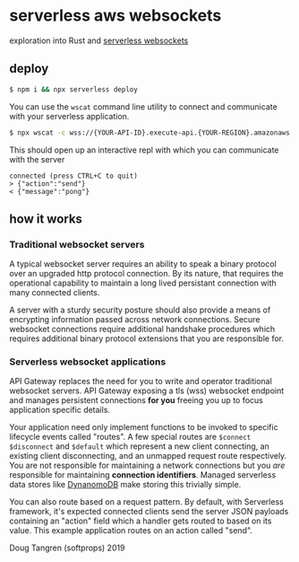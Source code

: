 # serverless aws websockets

exploration into Rust and [serverless websockets](https://serverless.com/framework/docs/providers/aws/events/websocket/)


## deploy

```sh
$ npm i && npx serverless deploy
```

You can use the `wscat` command line utility to connect and communicate with your
serverless application.

```sh
$ npx wscat -c wss://{YOUR-API-ID}.execute-api.{YOUR-REGION}.amazonaws.com/dev
```

This should open up an interactive repl with which you can communicate with the server

```
connected (press CTRL+C to quit)
> {"action":"send"}
< {"message":"pong"}
```

## how it works

### Traditional websocket servers

A typical websocket server requires an ability to speak a binary protocol over an upgraded
http protocol connection. By its nature, that requires the operational capability to maintain a
long lived persistant connection with many connected clients.

A server with a sturdy security posture should
also provide a means of encrypting information passed across network connections. Secure websocket connections require additional handshake procedures which requires additional binary protocol extensions that you are responsible for.

### Serverless websocket applications

API Gateway replaces the need for you to write and operator traditional websocket servers. API Gateway exposing a tls (wss) websocket endpoint and manages persistent connections **for you** freeing you up to focus application specific details.

Your application need only implement functions to be invoked to specific lifecycle events called "routes". A few special routes are `$connect` `$disconnect` and `$default` which represent a new client connecting, an existing client disconnecting, and an unmapped request route respectively. You are not responsible for maintaining a network connections but you _are_ responsible
for maintaining **connection identifiers**. Managed serverless data stores like [DynanomoDB](https://aws.amazon.com/dynamodb/) make storing this trivially simple.

You can also route based on a request pattern. By default, with Serverless framework, it's expected connected clients send the server JSON payloads containing an "action" field which a handler gets routed to based on its value. This example application routes on an action called "send".


Doug Tangren (softprops) 2019

